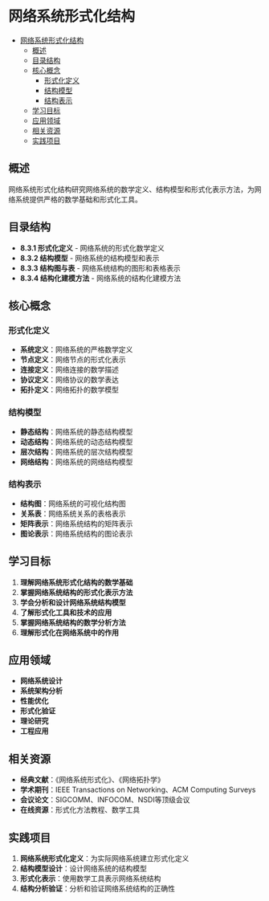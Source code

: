 # 网络系统形式化结构


<!-- TOC START -->

- [网络系统形式化结构](#网络系统形式化结构)
  - [概述](#概述)
  - [目录结构](#目录结构)
  - [核心概念](#核心概念)
    - [形式化定义](#形式化定义)
    - [结构模型](#结构模型)
    - [结构表示](#结构表示)
  - [学习目标](#学习目标)
  - [应用领域](#应用领域)
  - [相关资源](#相关资源)
  - [实践项目](#实践项目)

<!-- TOC END -->

## 概述

网络系统形式化结构研究网络系统的数学定义、结构模型和形式化表示方法，为网络系统提供严格的数学基础和形式化工具。

## 目录结构

- **8.3.1 形式化定义** - 网络系统的形式化数学定义
- **8.3.2 结构模型** - 网络系统的结构模型和表示
- **8.3.3 结构图与表** - 网络系统结构的图形和表格表示
- **8.3.4 结构化建模方法** - 网络系统的结构化建模方法

## 核心概念

### 形式化定义

- **系统定义**：网络系统的严格数学定义
- **节点定义**：网络节点的形式化表示
- **连接定义**：网络连接的数学描述
- **协议定义**：网络协议的数学表达
- **拓扑定义**：网络拓扑的数学模型

### 结构模型

- **静态结构**：网络系统的静态结构模型
- **动态结构**：网络系统的动态结构模型
- **层次结构**：网络系统的层次结构模型
- **网络结构**：网络系统的网络结构模型

### 结构表示

- **结构图**：网络系统的可视化结构图
- **关系表**：网络系统关系的表格表示
- **矩阵表示**：网络系统结构的矩阵表示
- **图论表示**：网络系统结构的图论表示

## 学习目标

1. **理解网络系统形式化结构的数学基础**
2. **掌握网络系统结构的形式化表示方法**
3. **学会分析和设计网络系统结构模型**
4. **了解形式化工具和技术的应用**
5. **掌握网络系统结构的数学分析方法**
6. **理解形式化在网络系统中的作用**

## 应用领域

- **网络系统设计**
- **系统架构分析**
- **性能优化**
- **形式化验证**
- **理论研究**
- **工程应用**

## 相关资源

- **经典文献**：《网络系统形式化》、《网络拓扑学》
- **学术期刊**：IEEE Transactions on Networking、ACM Computing Surveys
- **会议论文**：SIGCOMM、INFOCOM、NSDI等顶级会议
- **在线资源**：形式化方法教程、数学工具

## 实践项目

1. **网络系统形式化定义**：为实际网络系统建立形式化定义
2. **结构模型设计**：设计网络系统的结构模型
3. **形式化表示**：使用数学工具表示网络系统结构
4. **结构分析验证**：分析和验证网络系统结构的正确性
